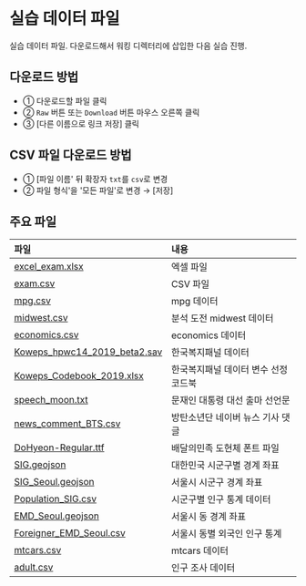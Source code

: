 # 실습 데이터 파일
실습 데이터 파일. 다운로드해서 워킹 디렉터리에 삽입한 다음 실습 진행.

## 다운로드 방법
- ① 다운로드할 파일 클릭
- ② `Raw` 버튼 또는 `Download` 버튼 마우스 오른쪽 클릭
- ③ [다른 이름으로 링크 저장] 클릭


## CSV 파일 다운로드 방법
- ① [파일 이름' 뒤 확장자 `txt`를 `csv`로 변경 
- ② 파일 형식'을 '모든 파일'로 변경 → [저장]


## 주요 파일
파일           | 내용
:------------- |:-------------
[excel_exam.xlsx](https://github.com/240711AIBigData/AI/blob/38f9e85056f7b81358bcb5eb7b296ae35f87fe62/doc/Data/excel_exam.xlsx) |엑셀 파일
[exam.csv](https://github.com/240711AIBigData/AI/blob/38f9e85056f7b81358bcb5eb7b296ae35f87fe62/doc/Data/exam.csv) | CSV 파일
[mpg.csv](https://github.com/240711AIBigData/AI/blob/38f9e85056f7b81358bcb5eb7b296ae35f87fe62/doc/Data/mpg.csv) | mpg 데이터
[midwest.csv](https://github.com/240711AIBigData/AI/blob/38f9e85056f7b81358bcb5eb7b296ae35f87fe62/doc/Data/midwest.csv) | 분석 도전 midwest 데이터
[economics.csv](https://github.com/240711AIBigData/AI/blob/38f9e85056f7b81358bcb5eb7b296ae35f87fe62/doc/Data/economics.csv) | economics 데이터
[Koweps_hpwc14_2019_beta2.sav](https://bit.ly/Koweps_hpwc14_2019_beta2) | 한국복지패널 데이터
[Koweps_Codebook_2019.xlsx](https://github.com/240711AIBigData/AI/blob/38f9e85056f7b81358bcb5eb7b296ae35f87fe62/doc/Data/Koweps_Codebook_2019.xlsx) | 한국복지패널 데이터 변수 선정 코드북
[speech_moon.txt](https://github.com/240711AIBigData/AI/blob/38f9e85056f7b81358bcb5eb7b296ae35f87fe62/doc/Data/speech_moon.txt) | 문재인 대통령 대선 출마 선언문
[news_comment_BTS.csv](https://github.com/240711AIBigData/AI/blob/38f9e85056f7b81358bcb5eb7b296ae35f87fe62/doc/Data/news_comment_BTS.csv) | 방탄소년단 네이버 뉴스 기사 댓글
[DoHyeon-Regular.ttf](https://github.com/240711AIBigData/AI/blob/38f9e85056f7b81358bcb5eb7b296ae35f87fe62/doc/Data/DoHyeon-Regular.ttf) | 배달의민족 도현체 폰트 파일
[SIG.geojson](https://github.com/240711AIBigData/AI/blob/38f9e85056f7b81358bcb5eb7b296ae35f87fe62/doc/Data/SIG.geojson) | 대한민국 시군구별 경계 좌표
[SIG_Seoul.geojson](https://github.com/240711AIBigData/AI/blob/38f9e85056f7b81358bcb5eb7b296ae35f87fe62/doc/Data/SIG_Seoul.geojson) | 서울시 시군구 경계 좌표
[Population_SIG.csv](https://github.com/240711AIBigData/AI/blob/38f9e85056f7b81358bcb5eb7b296ae35f87fe62/doc/Data/Population_SIG.csv) | 시군구별 인구 통계 데이터
[EMD_Seoul.geojson](https://github.com/240711AIBigData/AI/blob/38f9e85056f7b81358bcb5eb7b296ae35f87fe62/doc/Data/EMD_Seoul.geojson) | 서울시 동 경계 좌표
[Foreigner_EMD_Seoul.csv](https://github.com/240711AIBigData/AI/blob/38f9e85056f7b81358bcb5eb7b296ae35f87fe62/doc/Data/Foreigner_EMD_Seoul.csv) | 서울시 동별 외국인 인구 통계
[mtcars.csv](https://github.com/240711AIBigData/AI/blob/38f9e85056f7b81358bcb5eb7b296ae35f87fe62/doc/Data/mtcars.csv) | mtcars 데이터
[adult.csv](https://github.com/240711AIBigData/AI/blob/38f9e85056f7b81358bcb5eb7b296ae35f87fe62/doc/Data/adult.csv) | 인구 조사 데이터

